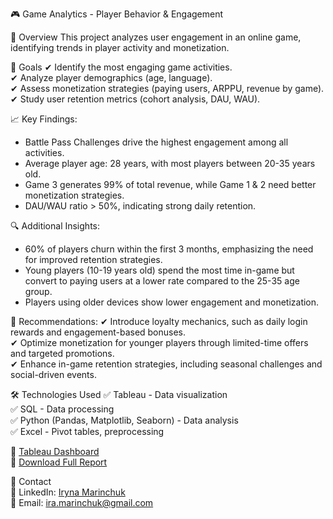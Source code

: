 🎮 Game Analytics - Player Behavior & Engagement

📌 Overview
This project analyzes user engagement in an online game, identifying trends in player activity and monetization.

🎯 Goals
✔ Identify the most engaging game activities.  
✔ Analyze player demographics (age, language).  
✔ Assess monetization strategies (paying users, ARPPU, revenue by game).  
✔ Study user retention metrics (cohort analysis, DAU, WAU).  

📈 Key Findings:
- Battle Pass Challenges drive the highest engagement among all activities.
- Average player age: 28 years, with most players between 20-35 years old.
- Game 3 generates 99% of total revenue, while Game 1 & 2 need better monetization strategies.
- DAU/WAU ratio > 50%, indicating strong daily retention.

🔍 Additional Insights:
- 60% of players churn within the first 3 months, emphasizing the need for improved retention strategies.
- Young players (10-19 years old) spend the most time in-game but convert to paying users at a lower rate compared to the 25-35 age group.
- Players using older devices show lower engagement and monetization.

🚀 Recommendations:
✔ Introduce loyalty mechanics, such as daily login rewards and engagement-based bonuses.  
✔ Optimize monetization for younger players through limited-time offers and targeted promotions.  
✔ Enhance in-game retention strategies, including seasonal challenges and social-driven events.  

🛠 Technologies Used
✅ Tableau - Data visualization  
✅ SQL - Data processing  
✅ Python (Pandas, Matplotlib, Seaborn) - Data analysis  
✅ Excel - Pivot tables, preprocessing  

🔗 [Tableau Dashboard](https://public.tableau.com/app/profile/iryna.marinchuk/viz/hm3_17000434935520/Dashboard1)  
📄 [Download Full Report](https://docs.google.com/document/d/1nXWAbyQjI6DSv_OLlKYL3uC8z4ll2MH7D7rbZnFzaqg/edit?usp=sharing)  

📧 Contact  
🔹 LinkedIn: [Iryna Marinchuk](https://www.linkedin.com/in/iryna-marinchuk/)  
🔹 Email: ira.marinchuk@gmail.com 

